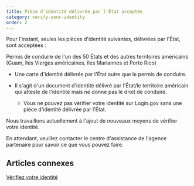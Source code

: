 ```yaml
---
title: Pièce d'identité délivrée par l'État acceptée
category: verify-your-identity
order: 2
---
```

Pour l'instant, seules les pièces d'identité suivantes, délivrées par l'État, sont acceptées :

Permis de conduire de l'un des 50 États et des autres territoires américains (Guam, îles Vierges américaines, îles Mariannes et Porto Rico)

* Une carte d'identité délivrée par l'État autre que le permis de conduire.
* Il s'agit d'un document d'identité délivré par l'État/le territoire américain qui atteste de l'identité mais ne donne pas le droit de conduire.

  * Vous ne pouvez pas vérifier votre identité sur Login.gov sans une pièce d'identité délivrée par l'État.

Nous travaillons actuellement à l'ajout de nouveaux moyens de vérifier votre identité.

En attendant, veuillez contacter le centre d'assistance de l'agence partenaire pour savoir ce que vous pouvez faire.

## Articles connexes

[Vérifiez votre identité](https://login.gov/fr/help/verify-your-identity/overview/)